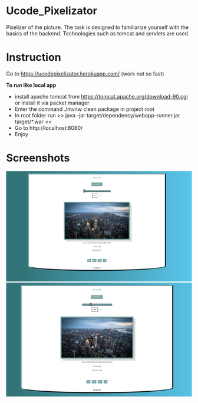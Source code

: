 # Ucode_Pixelizator


Pixelizer of the picture.
The task is designed to familiarize yourself with the basics of the backend.
Technologies such as tomcat and servlets are used.

# Instruction

Go to https://ucodepixelizator.herokuapp.com/ (work not so fast)

**To run like local app**

- install apache tomcat from https://tomcat.apache.org/download-90.cgi or install it via packet manager
- Enter the command ./mvnw clean package in project root
- In root folder run >> java -jar target/dependency/webapp-runner.jar target/*.war <<
- Go to http://localhost:8080/
- Enjoy

# Screenshots

![PreP](Prep.png)
![PostP](Post.png)
